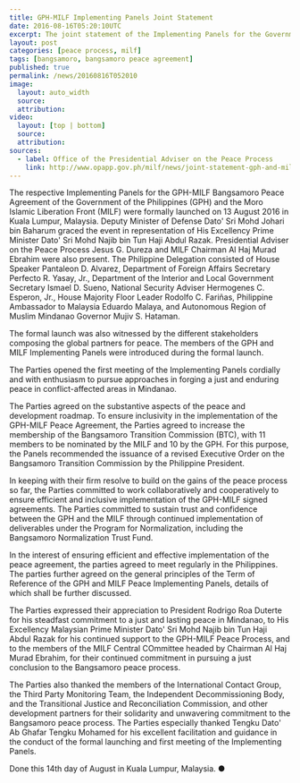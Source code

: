 ```yaml
---
title: GPH-MILF Implementing Panels Joint Statement
date: 2016-08-16T05:20:10UTC
excerpt: The joint statement of the Implementing Panels for the Government of the Philippines and the Moro Islamic Liberation Front after the two-day talks held in Kuala Lumpur, Malaysia that started 13 August 2016.
layout: post
categories: [peace process, milf]
tags: [bangsamoro, bangsamoro peace agreement]
published: true
permalink: /news/20160816T052010
image:
  layout: auto_width
  source: 
  attribution: 
video:
  layout: [top | bottom]
  source: 
  attribution: 
sources:
  - label: Office of the Presidential Adviser on the Peace Process
    link: http://www.opapp.gov.ph/milf/news/joint-statement-gph-and-milf-implementing-panels
---
```


The respective Implementing Panels for the GPH-MILF Bangsamoro Peace Agreement of the Government of the Philippines (GPH) and the Moro Islamic Liberation Front (MILF) were formally launched on 13 August 2016 in Kuala Lumpur, Malaysia. Deputy Minister of Defense Dato' Sri Mohd Johari bin Baharum graced the event in representation of His Excellency Prime Minister Dato' Sri Mohd Najib bin Tun Haji Abdul Razak. Presidential Adviser on the Peace Process Jesus G. Dureza and MILF Chairman Al Haj Murad Ebrahim were also present. The Philippine Delegation consisted of House Speaker Pantaleon D. Alvarez, Department of Foreign Affairs Secretary Perfecto R. Yasay, Jr., Department of the Interior and Local Government Secretary Ismael D. Sueno, National Security Adviser Hermogenes C. Esperon, Jr., House Majority Floor Leader Rodolfo C. Fariñas, Philippine Ambassador to Malaysia Eduardo Malaya, and Autonomous Region of Muslim Mindanao Governor Mujiv S. Hataman.

The formal launch was also witnessed by the different stakeholders composing the global partners for peace. The members of the GPH and MILF Implementing Panels were introduced during the formal launch.

The Parties opened the first meeting of the Implementing Panels cordially and with enthusiasm to pursue approaches in forging a just and enduring peace in conflict-affected areas in Mindanao.

The Parties agreed on the substantive aspects of the peace and development roadmap. To ensure inclusivity in the implementation of the GPH-MILF Peace Agreement, the Parties agreed to increase the membership of the Bangsamoro Transition Commission (BTC), with 11 members to be nominated by the MILF and 10 by the GPH. For this purpose, the Panels recommended the issuance of a revised Executive Order on the Bangsamoro Transition Commission by the Philippine President.

In keeping with their firm resolve to build on the gains of the peace process so far, the Parties committed to work collaboratively and cooperatively to ensure efficient and inclusive implementation of the GPH-MILF signed agreements. The Parties committed to sustain trust and confidence between the GPH and the MILF through continued implementation of deliverables under the Program for Normalization, including the Bangsamoro Normalization Trust Fund.

In the interest of ensuring efficient and effective implementation of the peace agreement, the parties agreed to meet regularly in the Philippines. The parties further agreed on the general principles of the Term of Reference of the GPH and MILF Peace Implementing Panels, details of which shall be further discussed.

The Parties expressed their appreciation to President Rodrigo Roa Duterte for his steadfast commitment to a just and lasting peace in Mindanao, to His Excellency Malaysian Prime Minister Dato' Sri Mohd Najib bin Tun Haji Abdul Razak for his continued support to the GPH-MILF Peace Process, and to the members of the MILF Central COmmittee headed by Chairman Al Haj Murad Ebrahim, for their continued commitment in pursuing a just conclusion to the Bangsamoro peace process.

The Parties also thanked the members of the International Contact Group, the Third Party Monitoring Team, the Independent Decommissioning Body, and the Transitional Justice and Reconciliation Commission, and other development partners for their solidarity and unwavering commitment to the Bangsamoro peace process. The Parties especially thanked Tengku Dato' Ab Ghafar Tengku Mohamed for his excellent facilitation and guidance in the conduct of the formal launching and first meeting of the Implementing Panels.

Done this 14th day of August in Kuala Lumpur, Malaysia.
&#x25cf;
